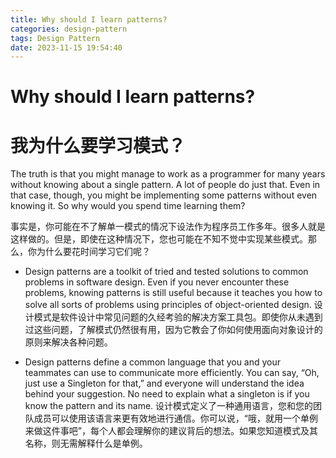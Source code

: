 ```yaml
---
title: Why should I learn patterns?
categories: design-pattern
tags: Design Pattern
date: 2023-11-15 19:54:40
---
```

# Why should I learn patterns?
# 我为什么要学习模式？
The truth is that you might manage to work as a programmer for many years without knowing about a single pattern. A lot of people do just that. Even in that case, though, you might be implementing some patterns without even knowing it. So why would you spend time learning them?

事实是，你可能在不了解单一模式的情况下设法作为程序员工作多年。很多人就是这样做的。但是，即使在这种情况下，您也可能在不知不觉中实现某些模式。那么，你为什么要花时间学习它们呢？

* Design patterns are a toolkit of tried and tested solutions to common problems in software design. Even if you never encounter these problems, knowing patterns is still useful because it teaches you how to solve all sorts of problems using principles of object-oriented design.
设计模式是软件设计中常见问题的久经考验的解决方案工具包。即使你从未遇到过这些问题，了解模式仍然很有用，因为它教会了你如何使用面向对象设计的原则来解决各种问题。

* Design patterns define a common language that you and your teammates can use to communicate more efficiently. You can say, “Oh, just use a Singleton for that,” and everyone will understand the idea behind your suggestion. No need to explain what a singleton is if you know the pattern and its name.
设计模式定义了一种通用语言，您和您的团队成员可以使用该语言来更有效地进行通信。你可以说，“哦，就用一个单例来做这件事吧”，每个人都会理解你的建议背后的想法。如果您知道模式及其名称，则无需解释什么是单例。
